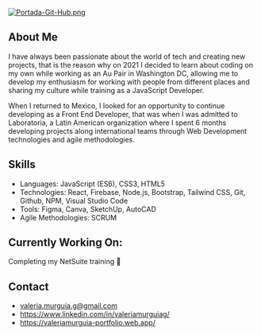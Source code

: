 [![Portada-Git-Hub.png](https://i.postimg.cc/Gp1Qg8w0/Portada-Git-Hub.png)](https://postimg.cc/w10L7BjF)

## About Me 
I have always been passionate about the world of tech and creating new projects, that is the reason why on 2021 I decided to learn about coding on my own while working as an Au Pair in Washington DC, allowing me to develop my enthusiasm for working with people from different places and sharing my culture while training as a JavaScript Developer. 

When I returned to Mexico, I looked for an opportunity to continue developing as a Front End Developer, that was when I was admitted to Laboratoria, a Latin American organization where I spent 6 months developing projects along international teams through Web Development technologies and agile methodologies.

## Skills 
- Languages: JavaScript (ES6), CSS3, HTML5
- Technologies: React, Firebase, Node.js, Bootstrap, Tailwind CSS, Git, Github, NPM, Visual Studio Code
- Tools: Figma, Canva, SketchUp, AutoCAD
- Agile Methodologies: SCRUM

##  Currently Working On:
Completing my NetSuite training 👾

## Contact
- valeria.murguia.g@gmail.com 
- https://www.linkedin.com/in/valeriamurguiag/
- https://valeriamurguia-portfolio.web.app/


<!--
**valeriamurguiag/valeriamurguiag** is a ✨ _special_ ✨ repository because its `README.md` (this file) appears on your GitHub profile.

Here are some ideas to get you started:

- 🔭 I’m currently working on ...
- 🌱 I’m currently learning ...
- 👯 I’m looking to collaborate on ...
- 🤔 I’m looking for help with ...
- 💬 Ask me about ...
- 📫 How to reach me: ...
- 😄 Pronouns: ...
- ⚡ Fun fact: ...
-->
